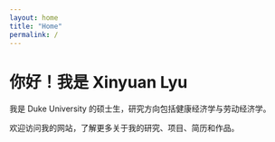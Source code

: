 ```yaml
---
layout: home
title: "Home"
permalink: /
---
```


# 你好！我是 Xinyuan Lyu

我是 Duke University 的硕士生，研究方向包括健康经济学与劳动经济学。

欢迎访问我的网站，了解更多关于我的研究、项目、简历和作品。
